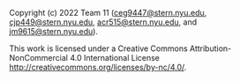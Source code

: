 Copyright (c) 2022 Team 11 (ceg9447@stern.nyu.edu, cjp449@stern.nyu.edu, acr515@stern.nyu.edu, and jm9615@stern.nyu.edu).

This work is licensed under a Creative Commons Attribution-NonCommercial 4.0 International License http://creativecommons.org/licenses/by-nc/4.0/.